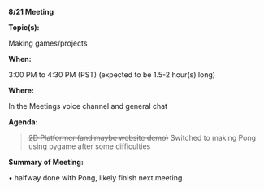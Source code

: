 __**8/21 Meeting**__

__**Topic(s):**__

Making games/projects

__**When:**__

3:00 PM to 4:30 PM (PST) (expected to be 1.5-2 hour(s) long)

__**Where:**__

In the Meetings voice channel and general chat

__**Agenda:**__

>  ~~2D Platformer (and maybe website demo)~~ Switched to making Pong using pygame after some difficulties

__**Summary of Meeting:**__

• halfway done with Pong, likely finish next meeting
